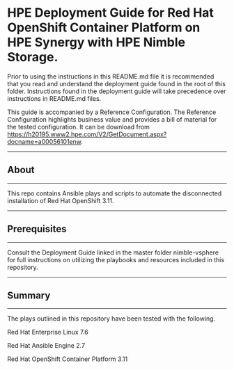 # HPE Deployment Guide for Red Hat OpenShift Container Platform on HPE Synergy with HPE Nimble Storage.

Prior to using the instructions in this README.md file it is recommended that you read and understand the deployment guide found in the root of this folder. Instructions found in the deployment guide will take precedence over instructions in README.md files.

This guide is accompanied by a Reference Configuration. The Reference Configuration highlights business value and provides a bill of material for the tested configuration. It can be download from https://h20195.www2.hpe.com/V2/GetDocument.aspx?docname=a00056101enw.

________________________________________
## About ##
________________________________________

This repo contains Ansible plays and scripts to automate the disconnected installation of Red Hat OpenShift 3.11.

________________________________________
## Prerequisites ##
________________________________________

Consult the Deployment Guide linked in the master folder nimble-vsphere for full instructions on utilizing the playbooks and resources included in this repository.

________________________________________
## Summary ##
________________________________________
The plays outlined in this repository have been tested with the following.

Red Hat Enterprise Linux 7.6

Red Hat Ansible Engine 2.7

Red Hat OpenShift Container Platform 3.11

